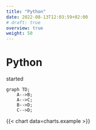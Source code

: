 ```yaml
---
title: "Python"
date: 2022-08-13T12:03:59+02:00
# draft: true
overview: true
weight: 50
---
```


# Python

started

```mermaid
graph TD;
    A-->B;
    A-->C;
    B-->D;
    C-->D;
```

{{< chart data=charts.example >}}
